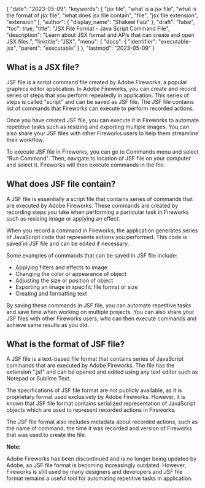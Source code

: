 {
  "date": "2023-05-09",
  "keywords": [
    "jsx file",
    "what is a jsx file",
    "what is the format of jsx file",
    "what does jsx file contain",
    "file",
    "jsx file extension",
    "extension"
  ],
  "author": {
    "display_name": "Shakeel Faiz"
  },
  "draft": "false",
  "toc": true,
  "title": "JSX File Format - Java Script Command File",
  "description": "Learn about JSX format and APIs that can create and open JSX files.",
  "linktitle": "JSX",
  "menu": {
    "docs": {
      "identifier": "executable-jsx",
      "parent": "executable"
    }
  },
  "lastmod": "2023-05-09"
}

## What is a JSX file?

JSF file is a script command file created by Adobe Fireworks, a popular graphics editor application. In Adobe Fireworks, you can create and record series of steps that you perform repeatedly in application. This series of steps is called "script" and can be saved as JSF file. The JSF file contains list of commands that Fireworks can execute to perform recorded actions.

Once you have created JSF file, you can execute it in Fireworks to automate repetitive tasks such as resizing and exporting multiple images. You can also share your JSF files with other Fireworks users to help them streamline their workflow.

To execute JSF file in Fireworks, you can go to Commands menu and select "Run Command". Then, navigate to location of JSF file on your computer and select it. Fireworks will then execute commands in the file.

## What does JSF file contain?

A JSF file is essentially a script file that contains series of commands that are executed by Adobe Fireworks. These commands are created by recording steps you take when performing a particular task in Fireworks such as resizing image or applying an effect.

When you record a command in Fireworks, the application generates series of JavaScript code that represents actions you performed. This code is saved in JSF file and can be edited if necessary.

Some examples of commands that can be saved in JSF file include:

- Applying filters and effects to image
- Changing the color or appearance of object
- Adjusting the size or position of object
- Exporting an image in specific file format or size
- Creating and formatting text

By saving these commands in JSF file, you can automate repetitive tasks and save time when working on multiple projects. You can also share your JSF files with other Fireworks users, who can then execute commands and achieve same results as you did.

## What is the format of JSF file?

A JSF file is a text-based file format that contains series of JavaScript commands that are executed by Adobe Fireworks. The file has the extension ".jsf" and can be opened and edited using any text editor such as Notepad or Sublime Text.

The specifications of JSF file format are not publicly available, as it is proprietary format used exclusively by Adobe Fireworks. However, it is known that JSF file format contains serialized representation of JavaScript objects which are used to represent recorded actions in Fireworks.

The JSF file format also includes metadata about recorded actions, such as the name of command, the time it was recorded and version of Fireworks that was used to create the file.

**Note:**

Adobe Fireworks has been discontinued and is no longer being updated by Adobe, so JSF file format is becoming increasingly outdated. However, Fireworks is still used by many designers and developers and JSF file format remains a useful tool for automating repetitive tasks in application.
